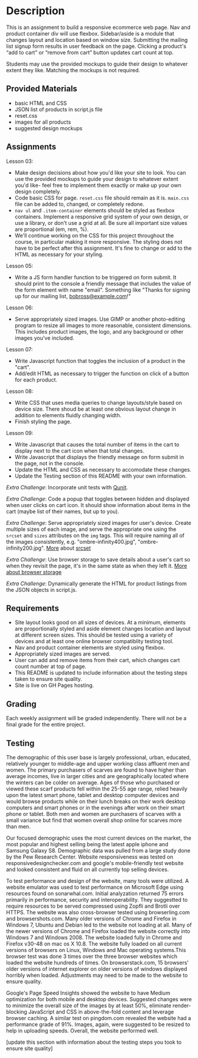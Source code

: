 # Description

This is an assignment to build a responsive ecommerce web page. Nav and product container div will use flexbox. Sidebar/aside is a module that changes layout and location based on window size. Submitting the mailing list signup form results in user feedback on the page. Clicking a product's “add to cart” or “remove from cart” button updates cart count at top.

Students may use the provided mockups to guide their design to whatever extent they like. Matching the mockups is not required.

## Provided Materials

  - basic HTML and CSS
  - JSON list of products in script.js file
  - reset.css
  - images for all products
  - suggested design mockups

## Assignments

Lesson 03:

  - Make design decisions about how you'd like your site to look. You can use the provided mockups to guide your design to whatever extent you'd like- feel free to implement them exactly or make up your own design completely.
  - Code basic CSS for page. `reset.css` file should remain as it is. `main.css` file can be added to, changed, or completely redone.
  - `nav ul` and `.item-container` elements should be styled as flexbox containers. Implement a responsive grid system of your own design, or use a library, or don't use a grid at all. Be sure all important size values are proportional (em, rem, %).
  - We'll continue working on the CSS for this project throughout the course, in particular making it more responsive. The styling does not have to be perfect after this assignment. It's fine to change or add to the HTML as necessary for your styling.

Lesson 05:

  - Write a JS form handler function to be triggered on form submit. It should print to the console a friendly message that includes the value of the form element with name "email". Something like "Thanks for signing up for our mailing list, bobross@example.com!"

Lesson 06:

  - Serve appropriately sized images. Use GIMP or another photo-editing program to resize all images to more reasonable, consistent dimensions. This includes product images, the logo, and any background or other images you've included.

Lesson 07:

  - Write Javascript function that toggles the inclusion of a product in the "cart".
  - Add/edit HTML as necessary to trigger the function on click of a button for each product.

Lesson 08:

  - Write CSS that uses media queries to change layouts/style based on device size. There shoud be at least one obvious layout change in addition to elements fluidly changing width.
  - Finish styling the page.

Lesson 09:

  - Write Javascript that causes the total number of items in the cart to display next to the cart icon when that total changes.
  - Write Javascript that displays the friendly message on form submit in the page, not in the console.
  - Update the HTML and CSS as necessary to accomodate these changes.
  - Update the Testing section of this README with your own information.

*Extra Challenge*: Incorporate unit tests with [Qunit](https://qunitjs.com/).

*Extra Challenge*: Code a popup that toggles between hidden and displayed when user clicks on cart icon. It should show information about items in the cart (maybe list of their names, but up to you).

*Extra Challenge*: Serve appropriately sized images for user's device. Create multiple sizes of each image, and serve the appropriate one using the `srcset` and `sizes` attributes on the `img` tags. This will require naming all of the images consistently, e.g. "ombre-infinity400.jpg", "ombre-infinity200.jpg". [More](https://css-tricks.com/responsive-images-youre-just-changing-resolutions-use-srcset/) about [srcset](https://developer.mozilla.org/en-US/docs/Web/HTML/Element/img)

*Extra Challenge*: Use browser storage to save details about a user's cart so when they revisit the page, it's in the same state as when they left it. [More about browser storage](https://www.w3schools.com/html/html5_webstorage.asp)

*Extra Challenge*: Dynamically generate the HTML for product listings from the JSON objects in script.js.

## Requirements

  - Site layout looks good on all sizes of devices. At a minimum, elements are proportionally styled and aside element changes location and layout at different screen sizes. This should be tested using a variety of devices and at least one online browser compatiblity testing tool.
  - Nav and product container elements are styled using flexbox.
  - Appropriately sized images are served.
  - User can add and remove items from their cart, which changes cart count number at top of page.
  - This README is updated to include information about the testing steps taken to ensure site quality.
  - Site is live on GH Pages hosting.

## Grading
Each weekly assignment will be graded independently. There will not be a final grade for the entire project.

## Testing

The demographic of this user base is largely professional, urban, educated, relatively younger to middle-age and upper working class affluent men and women. The primary purchasers of scarves are found to have higher than average incomes, live in larger cities and are geographically located where the winters can be colder on average. Ages of those who purchased or viewed these scarf products fell within the 25-55 age range, relied heavily upon the latest smart phone, tablet and desktop computer devices and would browse products while on their lunch breaks on their work desktop computers and smart phones or in the evenings after work on their smart phone or tablet. Both men and women are purchasers of scarves with a small variance but find that women overall shop online for scarves more than men. 

Our focused demographic uses the most current devices on the market, the most popular and highest selling being the latest apple iphone and Samsung Galaxy S8. Demographic data was pulled from a large study done by the Pew Research Center. Website responsiveness was tested on responsivedesignchecker.com and google's mobile-friendly test website and looked consistent and fluid on all currently top selling devices. 

To test performance and design of the website, many tools were utilized. A website emulator was used to test performance on Microsoft Edge using resources found on sonarwhal.com. Initial analyzation returned 75 errors primarily in performance, security and interoperability. They suggestted to require resources to be served compressed using Zopfli and Brotli over HTTPS. The website was also cross-browser tested using browserling.com and browsershots.com. Many older versions of Chrome and Firefox in Windows 7, Ubuntu and Debian led to the website not loading at all. Many of the newer versions of Chrome and Firefox loaded the website correctly into Windows 7 and Windows 2008. The website loaded fully in Chrome and Firefox v30-48 on mac os X 10.8. The website fully loaded on all current versions of browsers on Linux, Windows and Mac operating systems.This browser test was done 3 times over the three browser websites which loaded the website hundreds of times. On browserstack.com, 15 browsers' older versions of internet explorer on older versions of windows displayed horribly when loaded. Adjustments may need to be made to the website to ensure quality.

Google's Page Speed Insights showed the website to have Medium optimization for both mobile and desktop devices. Suggested changes were to minimize the overall size of the images by at least 50%, eliminate render-blocking JavaScript and CSS in above-the-fold content and leverage browser caching. A similar test on pingdom.com revealed the website had a performance grade of 91%. Images, again, were suggested to be resized to help in uploading speeds. Overall, the website performed well.


[update this section with information about the testing steps you took to ensure site quality]